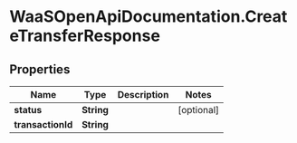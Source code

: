 # WaaSOpenApiDocumentation.CreateTransferResponse

## Properties

Name | Type | Description | Notes
------------ | ------------- | ------------- | -------------
**status** | **String** |  | [optional] 
**transactionId** | **String** |  | 


